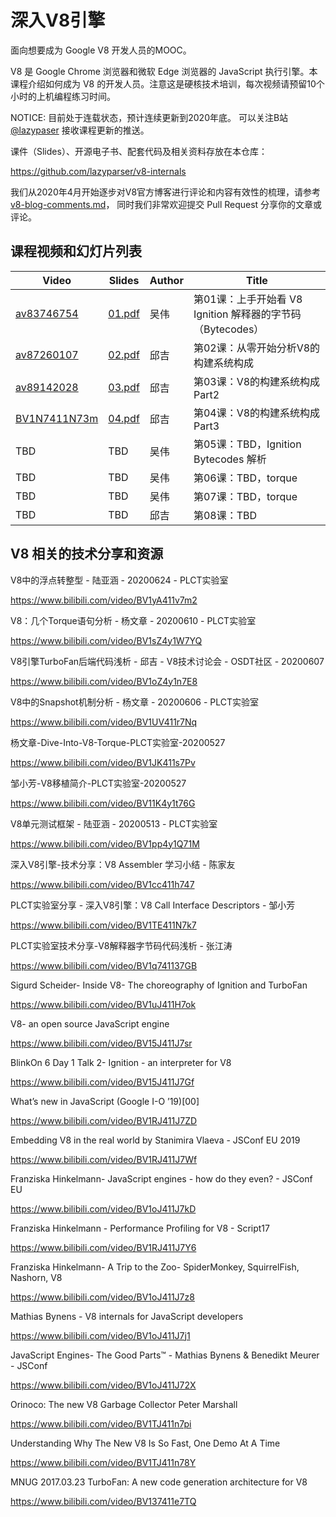 # 深入V8引擎

面向想要成为 Google V8 开发人员的MOOC。

V8 是 Google Chrome 浏览器和微软 Edge 浏览器的 JavaScript 执行引擎。本课程介绍如何成为 V8 的开发人员。注意这是硬核技术培训，每次视频请预留10个小时的上机编程练习时间。

NOTICE: 目前处于连载状态，预计连续更新到2020年底。
可以关注B站 [@lazypaser](https://space.bilibili.com/296494084) 接收课程更新的推送。

课件（Slides）、开源电子书、配套代码及相关资料存放在本仓库：

https://github.com/lazyparser/v8-internals

我们从2020年4月开始逐步对V8官方博客进行评论和内容有效性的梳理，请参考 [v8-blog-comments.md](v8-blog-comments.md)，
同时我们非常欢迎提交 Pull Request 分享你的文章或评论。

## 课程视频和幻灯片列表

|Video|Slides|Author|Title|
|----|----|----|----|
|[av83746754](https://www.bilibili.com/video/av83746754)|[01.pdf](https://github.com/lazyparser/v8-internals/blob/master/slides/01-igniton-bytecode-dump.pdf)|吴伟|第01课：上手开始看 V8 Ignition 解释器的字节码（Bytecodes）|
|[av87260107](https://www.bilibili.com/video/av87260107)|[02.pdf](https://github.com/lazyparser/v8-internals/blob/master/slides/02-v8-build-system-part1.pdf)|邱吉|第02课：从零开始分析V8的构建系统构成|
|[av89142028](https://www.bilibili.com/video/av89142028)|[03.pdf](https://github.com/lazyparser/v8-internals/blob/master/slides/03-v8-build-system-part2.pdf)|邱吉|第03课：V8的构建系统构成Part2|
|[BV1N7411N73m](https://www.bilibili.com/video/BV1N7411N73m)|[04.pdf](https://github.com/lazyparser/v8-internals/blob/master/slides/04-v8-build-system-part3.pdf)|邱吉|第04课：V8的构建系统构成Part3|
|TBD|TBD|吴伟|第05课：TBD，Ignition Bytecodes 解析|
|TBD|TBD|吴伟|第06课：TBD，torque|
|TBD|TBD|吴伟|第07课：TBD，torque|
|TBD|TBD|邱吉|第08课：TBD|

## V8 相关的技术分享和资源

V8中的浮点转整型 - 陆亚涵 - 20200624 - PLCT实验室

https://www.bilibili.com/video/BV1yA411v7m2

V8：几个Torque语句分析 - 杨文章 - 20200610 - PLCT实验室

https://www.bilibili.com/video/BV1sZ4y1W7YQ

V8引擎TurboFan后端代码浅析 - 邱吉 - V8技术讨论会 - OSDT社区 - 20200607

https://www.bilibili.com/video/BV1oZ4y1n7E8

V8中的Snapshot机制分析 - 杨文章 - 20200606 - PLCT实验室

https://www.bilibili.com/video/BV1UV411r7Nq

杨文章-Dive-Into-V8-Torque-PLCT实验室-20200527

https://www.bilibili.com/video/BV1JK411s7Pv

邹小芳-V8移植简介-PLCT实验室-20200527

https://www.bilibili.com/video/BV11K4y1t76G

V8单元测试框架 - 陆亚涵 - 20200513 - PLCT实验室

https://www.bilibili.com/video/BV1pp4y1Q71M

深入V8引擎-技术分享：V8 Assembler 学习小结 - 陈家友

https://www.bilibili.com/video/BV1cc411h747

PLCT实验室分享 - 深入V8引擎：V8 Call Interface Descriptors - 邹小芳

https://www.bilibili.com/video/BV1TE411N7k7

PLCT实验室技术分享-V8解释器字节码代码浅析 - 张江涛

https://www.bilibili.com/video/BV1q741137GB

Sigurd Scheider- Inside V8- The choreography of Ignition and TurboFan

https://www.bilibili.com/video/BV1uJ411H7ok

V8- an open source JavaScript engine

https://www.bilibili.com/video/BV15J411J7sr

BlinkOn 6 Day 1 Talk 2- Ignition - an interpreter for V8

https://www.bilibili.com/video/BV15J411J7Gf

What’s new in JavaScript (Google I-O ’19)[00]

https://www.bilibili.com/video/BV1RJ411J7ZD

Embedding V8 in the real world by Stanimira Vlaeva - JSConf EU 2019

https://www.bilibili.com/video/BV1RJ411J7Wf

Franziska Hinkelmann- JavaScript engines - how do they even? - JSConf EU

https://www.bilibili.com/video/BV1oJ411J7kD

Franziska Hinkelmann - Performance Profiling for V8 - Script17

https://www.bilibili.com/video/BV1RJ411J7Y6

Franziska Hinkelmann- A Trip to the Zoo- SpiderMonkey, SquirrelFish, Nashorn, V8

https://www.bilibili.com/video/BV1oJ411J7z8

Mathias Bynens - V8 internals for JavaScript developers

https://www.bilibili.com/video/BV1oJ411J7j1

JavaScript Engines- The Good Parts™ - Mathias Bynens & Benedikt Meurer - JSConf

https://www.bilibili.com/video/BV1oJ411J72X

Orinoco: The new V8 Garbage Collector Peter Marshall

https://www.bilibili.com/video/BV1TJ411n7pi

Understanding Why The New V8 Is So Fast, One Demo At A Time

https://www.bilibili.com/video/BV1TJ411n78Y

MNUG 2017.03.23 TurboFan: A new code generation architecture for V8

https://www.bilibili.com/video/BV137411e7TQ
